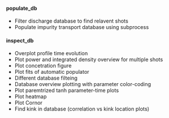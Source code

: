 #### populate_db
- Filter discharge database to find relavent shots
- Populate impurity transport database using subprocess

#### inspect_db
- Overplot profile time evolution
- Plot power and integrated density overview for multiple shots
- Plot concetration figure
- Plot fits of automatic populator
- Different database filteing
- Database overview plotting with parameter color-coding
- Plot paremtrized tanh parameter-time plots
- Plot heatmap
- Plot Cornor
- Find kink in database (correlation vs kink location plots)


